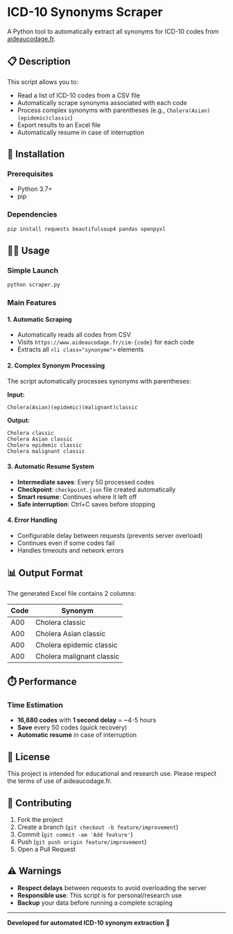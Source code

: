 # ICD-10 Synonyms Scraper

A Python tool to automatically extract all synonyms for ICD-10 codes from [aideaucodage.fr](https://www.aideaucodage.fr/cim).

## 📋 Description

This script allows you to:
- Read a list of ICD-10 codes from a CSV file
- Automatically scrape synonyms associated with each code
- Process complex synonyms with parentheses (e.g., `Cholera(Asian)(epidemic)classic`)
- Export results to an Excel file
- Automatically resume in case of interruption

## 🚀 Installation

### Prerequisites
- Python 3.7+
- pip

### Dependencies
```bash
pip install requests beautifulsoup4 pandas openpyxl
```

## 🏃‍♂️ Usage

### Simple Launch
```bash
python scraper.py
```

### Main Features

#### 1. Automatic Scraping
- Automatically reads all codes from CSV
- Visits `https://www.aideaucodage.fr/cim-{code}` for each code
- Extracts all `<li class="synonyme">` elements

#### 2. Complex Synonym Processing
The script automatically processes synonyms with parentheses:

**Input:**
```
Cholera(Asian)(epidemic)(malignant)classic
```

**Output:**
```
Cholera classic
Cholera Asian classic
Cholera epidemic classic
Cholera malignant classic
```

#### 3. Automatic Resume System
- **Intermediate saves**: Every 50 processed codes
- **Checkpoint**: `checkpoint.json` file created automatically
- **Smart resume**: Continues where it left off
- **Safe interruption**: Ctrl+C saves before stopping

#### 4. Error Handling
- Configurable delay between requests (prevents server overload)
- Continues even if some codes fail
- Handles timeouts and network errors

## 📊 Output Format

The generated Excel file contains 2 columns:

| Code | Synonym |
|------|---------|
| A00  | Cholera classic |
| A00  | Cholera Asian classic |
| A00  | Cholera epidemic classic |
| A00  | Cholera malignant classic |

## ⏱️ Performance

### Time Estimation
- **16,880 codes** with **1 second delay** = ~4-5 hours
- **Save** every 50 codes (quick recovery)
- **Automatic resume** in case of interruption

## 📜 License

This project is intended for educational and research use. Please respect the terms of use of aideaucodage.fr.

## 🤝 Contributing

1. Fork the project
2. Create a branch (`git checkout -b feature/improvement`)
3. Commit (`git commit -am 'Add feature'`)
4. Push (`git push origin feature/improvement`)
5. Open a Pull Request

## ⚠️ Warnings

- **Respect delays** between requests to avoid overloading the server
- **Responsible use**: This script is for personal/research use
- **Backup** your data before running a complete scraping
---

**Developed for automated ICD-10 synonym extraction** 🏥